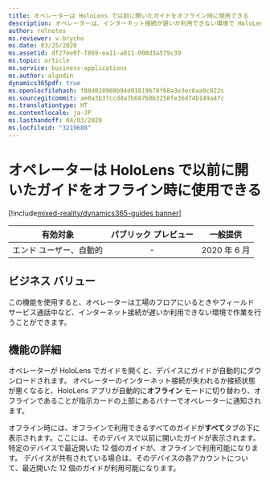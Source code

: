 ```yaml
---
title: オペレーターは HoloLens で以前に開いたガイドをオフライン時に使用できる
description: オペレーターは、インターネット接続が遅いか利用できない環境で HoloLens アプリのガイドを使用できるようになります。 オペレーターがガイドを開くと、ガイドが自動的にダウンロードされます。 最近開いた 12 個のガイドがオフラインで利用可能になります。
author: relnotes
ms.reviewer: v-brycho
ms.date: 03/25/2020
ms.assetid: df27ee0f-f869-ea11-a811-000d3a579c39
ms.topic: article
ms.service: business-applications
ms.author: algodin
dynamics365pdf: true
ms.openlocfilehash: f88d028908b94d01819678f68a3e3ec6aa9c022c
ms.sourcegitcommit: ae0a3b37ccd4a7b687b0b3258fe36d74b149a47c
ms.translationtype: HT
ms.contentlocale: ja-JP
ms.lasthandoff: 04/03/2020
ms.locfileid: "3219688"
---
```

# <a name="operators-can-use-any-previously-opened-guides-on-hololens-when-offline"></a>オペレーターは HoloLens で以前に開いたガイドをオフライン時に使用できる
[!include[mixed-reality/dynamics365-guides banner](../includes/mixed-reality/dynamics365-guides.md)]

| 有効対象    |  パブリック プレビュー | 一般提供 | 
| ---------- | :----------: |:----------: |
|エンド ユーザー、自動的|-| 2020 年 6 月|


## <a name="business-value"></a>ビジネス バリュー
<!-- bv start -->
この機能を使用すると、オペレーターは工場のフロアにいるときやフィールド サービス通話中など、インターネット接続が遅いか利用できない環境で作業を行うことができます。
<!-- bv end -->



## <a name="feature-details"></a>機能の詳細
<!--feature detail start -->
オペレーターが HoloLens でガイドを開くと、デバイスにガイドが自動的にダウンロードされます。 オペレーターのインターネット接続が失われるか接続状態が悪くなると、HoloLens アプリが自動的に**オフライン** モードに切り替わり、オフラインであることが指示カードの上部にあるバナーでオペレーターに通知されます。 

オフライン時には、オフラインで利用できるすべてのガイドが**すべて**タブの下に表示されます。ここには、そのデバイスで以前に開いたガイドが表示されます。 特定のデバイスで最近開いた 12 個のガイドが、オフラインで利用可能になります。 デバイスが共有されている場合は、そのデバイスの各アカウントについて、最近開いた 12 個のガイドが利用可能になります。

<!--feature detail end -->









